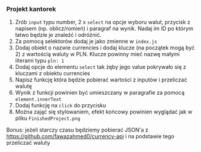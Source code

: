 ### Projekt kantorek
1. Zrób `input` typu number, 2 x `select` na opcje wyboru walut, przycisk z napisem (np. oblicz/romień) i paragraf 
   na wynik. Nadaj im ID po 
   którym łatwo będzie je znaleźć i 
   odróżnić.
2. Za pomocą selektorów dodaj je jako zmienne w `index.js`
3. Dodaj obiekt o nazwie currencies i dodaj klucze (na początek mogą być 2) z wartością waluty w PLN. Klucze powinny 
   mieć nazwę małymi literami typu `pln: 1`
4. Dodaj opcje do elementu `select` tak żęby jego value pokrywało się z kluczami z obiektu currencies
5. Napisz funkcję która będzie pobierać wartości z inputów i przeliczać walutę
6. Wynik z funkcji powinien być umieszczany w paragrafie za pomocą `element.innerText`
7. Dodaj funkcję na `click` do przycisku
8. Można zająć się stylowaniem, efekt końcowy powinien wyglądać jak w pliku `FinishedProject.png`

Bonus: jeżeli starczy czasu będziemy pobierać JSON'a z https://github.com/fawazahmed0/currency-api
i na podstawie tego przeliczać waluty
